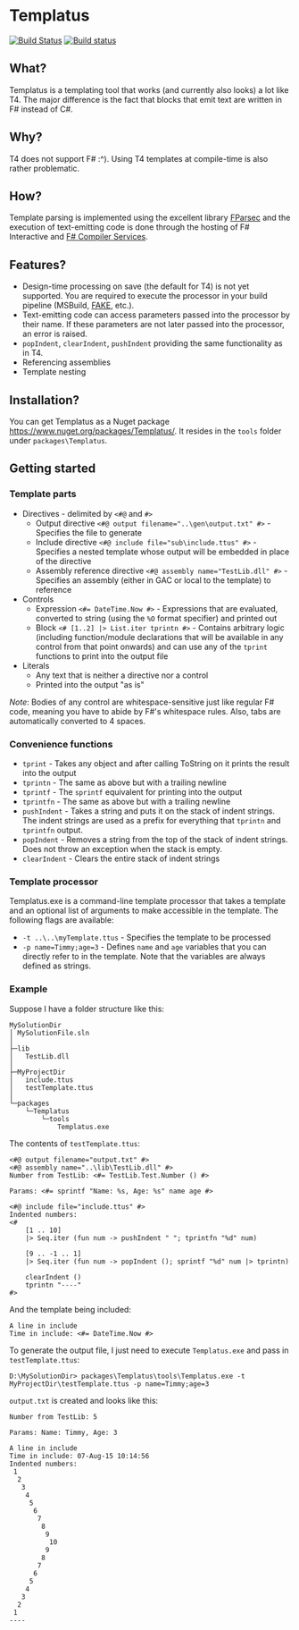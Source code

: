 ﻿# Templatus
[![Build Status](https://magnum.travis-ci.com/kerams/Templatus.svg?token=MzTGNBqs9peqx7A5xToB&branch=master)](https://magnum.travis-ci.com/kerams/Templatus)
[![Build status](https://ci.appveyor.com/api/projects/status/trjc0x6f9b8m77tr?svg=true)](https://ci.appveyor.com/project/kerams/templatus)

## What?
Templatus is a templating tool that works (and currently also looks) a lot like T4. The major difference is the fact that blocks that emit text are written in F# instead of C#.

## Why?
T4 does not support F# :^). Using T4 templates at compile-time is also rather problematic.

## How?
Template parsing is implemented using the excellent library [FParsec](http://www.quanttec.com/fparsec/) and the execution of text-emitting code is done through the hosting of F# Interactive and [F# Compiler Services](https://github.com/fsharp/FSharp.Compiler.Service).

## Features?
- Design-time processing on save (the default for T4) is not yet supported. You are required to execute the processor in your build pipeline (MSBuild, [FAKE](https://github.com/fsharp/FAKE), etc.).
- Text-emitting code can access parameters passed into the processor by their name. If these parameters are not later passed into the processor, an error is raised.
- `popIndent`, `clearIndent`, `pushIndent` providing the same functionality as in T4.
- Referencing assemblies
- Template nesting

## Installation?
You can get Templatus as a Nuget package https://www.nuget.org/packages/Templatus/. It resides in the `tools` folder under `packages\Templatus`.

## Getting started
### Template parts
- Directives - delimited by `<#@` and `#>`
  - Output directive `<#@ output filename="..\gen\output.txt" #>` - Specifies the file to generate
  - Include directive `<#@ include file="sub\include.ttus" #>` - Specifies a nested template whose output will be embedded in place of the directive
  - Assembly reference directive `<#@ assembly name="TestLib.dll" #>` - Specifies an assembly (either in GAC or local to the template) to reference
- Controls
  - Expression `<#= DateTime.Now #>` - Expressions that are evaluated, converted to string (using the `%O` format specifier) and printed out
  - Block `<# [1..2] |> List.iter tprintn #>` - Contains arbitrary logic (including function/module declarations that will be available in any control from that point onwards) and can use any of the `tprint` functions to print into the output file
- Literals
  - Any text that is neither a directive nor a control
  - Printed into the output "as is"

*Note*: Bodies of any control are whitespace-sensitive just like regular F# code, meaning you have to abide by F#'s whitespace rules. Also, tabs are automatically converted to 4 spaces.

### Convenience functions
- `tprint` - Takes any object and after calling ToString on it prints the result into the output
- `tprintn` - The same as above but with a trailing newline
- `tprintf` - The `sprintf` equivalent for printing into the output
- `tprintfn` - The same as above but with a trailing newline
- `pushIndent` - Takes a string and puts it on the stack of indent strings. The indent strings are used as a prefix for everything that `tprintn` and `tprintfn` output.
- `popIndent` - Removes a string from the top of the stack of indent strings. Does not throw an exception when the stack is empty.
- `clearIndent` - Clears the entire stack of indent strings

### Template processor
Templatus.exe is a command-line template processor that takes a template and an optional list of arguments to make accessible in the template. The following flags are available:
- `-t ..\..\myTemplate.ttus` - Specifies the template to be processed
- `-p name=Timmy;age=3` - Defines `name` and `age` variables that you can directly refer to in the template. Note that the variables are always defined as strings.

### Example
Suppose I have a folder structure like this:

    MySolutionDir
    │ MySolutionFile.sln
    │
    ├─lib
    │   TestLib.dll
    │
    ├─MyProjectDir
    │   include.ttus
    │   testTemplate.ttus
    │
    └─packages
        └─Templatus
            └─tools
                Templatus.exe

The contents of `testTemplate.ttus`:

    <#@ output filename="output.txt" #>
    <#@ assembly name="..\lib\TestLib.dll" #>
    Number from TestLib: <#= TestLib.Test.Number () #>

    Params: <#= sprintf "Name: %s, Age: %s" name age #>

    <#@ include file="include.ttus" #>
    Indented numbers:
    <#
        [1 .. 10]
        |> Seq.iter (fun num -> pushIndent " "; tprintfn "%d" num)

	    [9 .. -1 .. 1]
        |> Seq.iter (fun num -> popIndent (); sprintf "%d" num |> tprintn)

        clearIndent ()
        tprintn "----"
    #>

And the template being included:

    A line in include
    Time in include: <#= DateTime.Now #>

To generate the output file, I just need to execute `Templatus.exe` and pass in `testTemplate.ttus`:

    D:\MySolutionDir> packages\Templatus\tools\Templatus.exe -t MyProjectDir\testTemplate.ttus -p name=Timmy;age=3

`output.txt` is created and looks like this:

    Number from TestLib: 5

    Params: Name: Timmy, Age: 3

    A line in include
    Time in include: 07-Aug-15 10:14:56
    Indented numbers:
     1
      2
       3
        4
         5
          6
           7
            8
             9
              10
             9
            8
           7
          6
         5
        4
       3
      2
     1
    ----
